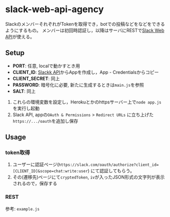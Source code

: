 # slack-web-api-agency
SlackのメンバーそれぞれがTokenを取得でき，botでの投稿などをなどをできるようにするもの。
メンバーは初回時認証し，以降はサーバにRESTで[Slack Web API](https://api.slack.com/web)が使える。


## Setup
- **PORT**: 任意, localで動かすとき用
- **CLIENT_ID**: [Slackk API](https://api.slack.com/)からAppを作成し，App - Credentialsからコピー
- **CLIENT_SECRET**: 同上
- **PASSWORD**: 暗号化に必要, 新たに生成するときは`main.js`を参照
- **SALT**: 同上

1. これらの環境変数を設定し，Herokuとかのhttpsサーバー上で`node app.js`を実行し起動
2. Slack API, appの`OAuth & Permissions` > `Redirect URLs` に立ち上げた`https://.../oauth`を追加し保存

## Usage
### token取得
1. ユーザーに認証ページ(`https://slack.com/oauth/authorize?client_id=[CLIENT_ID]&scope=chat:write:user`) にて認証してもらう。
2. その(遷移先)ページにて`cryptedToken`, `iv`が入ったJSON形式の文字列が表示されるので，保存する

### REST
参考: `example.js`
